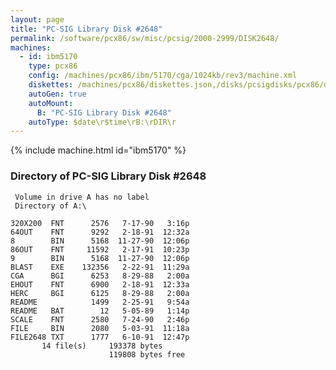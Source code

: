 ```yaml
---
layout: page
title: "PC-SIG Library Disk #2648"
permalink: /software/pcx86/sw/misc/pcsig/2000-2999/DISK2648/
machines:
  - id: ibm5170
    type: pcx86
    config: /machines/pcx86/ibm/5170/cga/1024kb/rev3/machine.xml
    diskettes: /machines/pcx86/diskettes.json,/disks/pcsigdisks/pcx86/diskettes.json
    autoGen: true
    autoMount:
      B: "PC-SIG Library Disk #2648"
    autoType: $date\r$time\rB:\rDIR\r
---
```


{% include machine.html id="ibm5170" %}

### Directory of PC-SIG Library Disk #2648

     Volume in drive A has no label
     Directory of A:\

    320X200  FNT      2576   7-17-90   3:16p
    64OUT    FNT      9292   2-18-91  12:32a
    8        BIN      5168  11-27-90  12:06p
    86OUT    FNT     11592   2-17-91  10:23p
    9        BIN      5168  11-27-90  12:06p
    BLAST    EXE    132356   2-22-91  11:29a
    CGA      BGI      6253   8-29-88   2:00a
    EHOUT    FNT      6900   2-18-91  12:33a
    HERC     BGI      6125   8-29-88   2:00a
    README            1499   2-25-91   9:54a
    README   BAT        12   5-05-89   1:14p
    SCALE    FNT      2580   7-24-90   2:46p
    FILE     BIN      2080   5-03-91  11:18a
    FILE2648 TXT      1777   6-10-91  12:47p
           14 file(s)     193378 bytes
                          119808 bytes free
